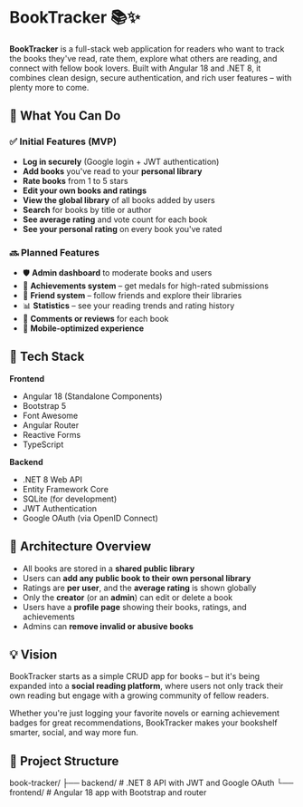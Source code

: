 # BookTracker 📚✨

**BookTracker** is a full-stack web application for readers who want to track the books they've read, rate them, explore what others are reading, and connect with fellow book lovers. Built with Angular 18 and .NET 8, it combines clean design, secure authentication, and rich user features – with plenty more to come.

## 🚀 What You Can Do

### ✅ Initial Features (MVP)
- **Log in securely** (Google login + JWT authentication)
- **Add books** you've read to your **personal library**
- **Rate books** from 1 to 5 stars
- **Edit your own books and ratings**
- **View the global library** of all books added by users
- **Search** for books by title or author
- **See average rating** and vote count for each book
- **See your personal rating** on every book you've rated

### 🔜 Planned Features
- 🛡️ **Admin dashboard** to moderate books and users
- 🏅 **Achievements system** – get medals for high-rated submissions
- 👥 **Friend system** – follow friends and explore their libraries
- 📊 **Statistics** – see your reading trends and rating history
- 💬 **Comments or reviews** for each book
- 📱 **Mobile-optimized experience**

## 🧱 Tech Stack

**Frontend**
- Angular 18 (Standalone Components)
- Bootstrap 5
- Font Awesome
- Angular Router
- Reactive Forms
- TypeScript

**Backend**
- .NET 8 Web API
- Entity Framework Core
- SQLite (for development)
- JWT Authentication
- Google OAuth (via OpenID Connect)

## 🧭 Architecture Overview

- All books are stored in a **shared public library**
- Users can **add any public book to their own personal library**
- Ratings are **per user**, and the **average rating** is shown globally
- Only the **creator** (or an **admin**) can edit or delete a book
- Users have a **profile page** showing their books, ratings, and achievements
- Admins can **remove invalid or abusive books**

## 💡 Vision

BookTracker starts as a simple CRUD app for books – but it's being expanded into a **social reading platform**, where users not only track their own reading but engage with a growing community of fellow readers.

Whether you're just logging your favorite novels or earning achievement badges for great recommendations, BookTracker makes your bookshelf smarter, social, and way more fun.

## 📁 Project Structure

book-tracker/
├── backend/ # .NET 8 API with JWT and Google OAuth
└── frontend/ # Angular 18 app with Bootstrap and router